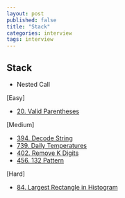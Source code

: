 ```yaml
---
layout: post
published: false
title: "Stack"
categories: interview
tags: interview 
---
```


## Stack

- Nested Call

[Easy]
- [20. Valid Parentheses](https://leetcode.com/problems/valid-parentheses/)

[Medium]
- [394. Decode String](https://leetcode.com/problems/decode-string/)
- [739. Daily Temperatures](https://leetcode.com/problems/daily-temperatures/)
- [402. Remove K Digits](https://leetcode.com/problems/remove-k-digits/)
- [456. 132 Pattern](https://leetcode.com/problems/132-pattern/)

[Hard]
- [84. Largest Rectangle in Histogram](https://leetcode.com/problems/largest-rectangle-in-histogram/)